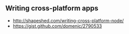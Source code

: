 ## Writing cross-platform apps
* http://shapeshed.com/writing-cross-platform-node/
* https://gist.github.com/domenic/2790533

